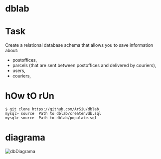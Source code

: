 # dblab
# Task
Create a relational database schema that allows you to save
information about:
- postoffices, 
- parcels (that are sent between postoffices and delivered by couriers), 
- users,
- couriers,

# hOw tO rUn
```
$ git clone https://github.com/ArSiu/dblab
mysql> source  Path to dblab/createnvdb.sql
mysql> source  Path to dblab/populate.sql
```

# diagrama
![dbDiagrama](https://user-images.githubusercontent.com/33807305/135134302-33741314-6c6f-4f25-9151-eb08d3e3f0d0.png)
